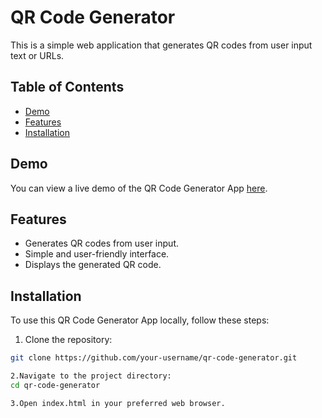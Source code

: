 # QR Code Generator

This is a simple web application that generates QR codes from user input text or URLs.

## Table of Contents

- [Demo](#demo)
- [Features](#features)
- [Installation](#installation)

## Demo

You can view a live demo of the QR Code Generator App [here](#).

## Features

- Generates QR codes from user input.
- Simple and user-friendly interface.
- Displays the generated QR code.

## Installation

To use this QR Code Generator App locally, follow these steps:

1. Clone the repository:

```bash
git clone https://github.com/your-username/qr-code-generator.git

2.Navigate to the project directory:
cd qr-code-generator

3.Open index.html in your preferred web browser.

